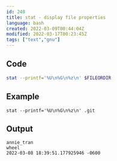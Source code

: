 ```yaml
---
id: 240
title: stat - display file properties
language: bash
created: 2022-03-09T00:44:04Z
modified: 2022-03-17T00:23:45Z
tags: ["text","gnu"]
---
```


## Code

```bash
stat --printf='%U\n%G\n%z\n' $FILEORDIR
```

## Example

```
stat --printf='%U\n%G\n%z\n' .git
```

## Output

```
annie_tran
wheel
2022-03-08 18:39:51.177925946 -0600
```

<!-- end -->


